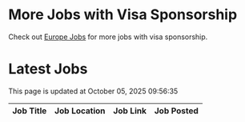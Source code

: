 # More Jobs with Visa Sponsorship

Check out [Europe Jobs](https://github.com/sureshparimi/europejobs#latest-jobs) for more jobs with visa sponsorship.

# Latest Jobs

This page is updated at October 05, 2025 09:56:35

| Job Title | Job Location | Job Link | Job Posted |
| --- | --- | --- | --- |
